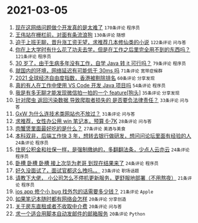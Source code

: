 # 2021-03-05

1. [现在这网络问题做个开发真的是太难了](https://www.v2ex.com/t/758736) `170条评论` `程序员`
1. [王伟站在栅栏前，对面有条流浪狗](https://www.v2ex.com/t/758647) `130条评论` `随想`
1. [迫于上班无聊，晋升涨工资无望，求推荐几本修仙类的小说](https://www.v2ex.com/t/758679) `122条评论` `问与答`
1. [你在上大学时有什么花了功夫去学，但是在工作之后里完全用不到的东西吗？](https://www.v2ex.com/t/758753) `121条评论` `程序员`
1. [30 岁了，由于生病多年没有工作，自学 Java 转 it 可行吗？](https://www.v2ex.com/t/758749) `79条评论` `程序员`
1. [就国内的环境，网络延迟有可能低于 30ms 吗](https://www.v2ex.com/t/758672) `71条评论` `宽带症候群`
1. [2021 全球经济自由度指数，香港被剔除排名](https://www.v2ex.com/t/758815) `60条评论` `分享发现`
1. [真的有人在工作中使用 VS Code 开发 Java 项目吗](https://www.v2ex.com/t/758653) `54条评论` `程序员`
1. [我是有多无聊才能发现微信拍一拍的一个 feature[狗头]](https://www.v2ex.com/t/758810) `35条评论` `分享发现`
1. [针对爬虫 返回污染数据 导致爬取者损失的 是否要负法律责任？](https://www.v2ex.com/t/758688) `33条评论` `问与答`
1. [GxW 为什么连技术类网站也不放过？](https://www.v2ex.com/t/758839) `31条评论` `问与答`
1. [求推荐，女性办公用 win 笔记本，预算 6-7K](https://www.v2ex.com/t/758826) `28条评论` `问与答`
1. [肉蟹煲里面最好吃的是什么？](https://www.v2ex.com/t/758851) `27条评论` `美酒与美食`
1. [本科双非，后端工作快 3 年，想转去银行做研发，想问问论坛里面有经验的人](https://www.v2ex.com/t/758846) `24条评论` `程序员`
1. [住房公积金和社保一样，是强制缴纳的，多翻翻法条，少点人云亦云](https://www.v2ex.com/t/758782) `24条评论` `程序员`
1. [卧槽 卧槽 卧槽 接上次华为老哥 到现在结果来了](https://www.v2ex.com/t/758690) `24条评论` `程序员`
1. [好久没面试了，面试官都这么拽吗。。](https://www.v2ex.com/t/758741) `23条评论` `职场话题`
1. [请教下大佬， 小公司怎么不停机更新服务，更舒服地部署（不用熬夜）](https://www.v2ex.com/t/758816) `21条评论` `程序员`
1. [ios app 修个小 bug 找外包的话需要多少钱？](https://www.v2ex.com/t/758681) `21条评论` `Apple`
1. [如果笔记本随时都有网络会怎样](https://www.v2ex.com/t/758758) `20条评论` `分享创造`
1. [关于房东直租或者不收取中介费](https://www.v2ex.com/t/758703) `20条评论` `问与答`
1. [求一个适合用脚本自动发邮件的邮箱服务](https://www.v2ex.com/t/758665) `20条评论` `Python`
